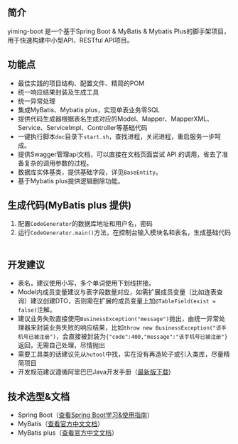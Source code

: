 ## 简介
yiming-boot 是一个基于Spring Boot & MyBatis & Mybatis Plus的脚手架项目，用于快速构建中小型API、RESTful API项目。

## 功能点
- 最佳实践的项目结构、配置文件、精简的POM
- 统一响应结果封装及生成工具
- 统一异常处理
- 集成MyBatis、Mybatis plus，实现单表业务零SQL
- 提供代码生成器根据表名生成对应的Model、Mapper、MapperXML、Service、ServiceImpl、Controller等基础代码
- 一键执行脚本```doc```目录下```start.sh```，查找进程，关闭进程，重启服务一步呵成。
- 提供Swagger管理api文档，可以直接在文档页面尝试 API 的调用，省去了准备复杂的调用参数的过程。
- 数据库实体基类，提供基础字段，详见```BaseEntity```。
- 基于Mybatis plus提供逻辑删除功能。
 
## 生成代码(MyBatis plus 提供)
1. 配置```CodeGenerator```的数据库地址和用户名，密码
2. 运行```CodeGenerator.main()```方法，在控制台输入模块名和表名，生成基础代码
 
## 开发建议
- 表名，建议使用小写，多个单词使用下划线拼接。
- Model内成员变量建议与表字段数量对应，如需扩展成员变量（比如连表查询）建议创建DTO，否则需在扩展的成员变量上加```@TableField(exist = false)```注解。
- 建议业务失败直接使用```BusinessException("message")```抛出，由统一异常处理器来封装业务失败的响应结果，比如```throw new BusinessException("该手机号已被注册")```，会直接被封装为```{"code":400,"message":"该手机号已被注册"}```返回，无需自己处理，尽情抛出
- 需要工具类的话建议先从```hutool```中找，实在没有再造轮子或引入类库，尽量精简项目
- 开发规范建议遵循阿里巴巴Java开发手册（[最新版下载](https://github.com/alibaba/p3c))
 
## 技术选型&文档
- Spring Boot（[查看Spring Boot学习&使用指南](http://www.jianshu.com/p/1a9fd8936bd8)）
- MyBatis（[查看官方中文文档](http://www.mybatis.org/mybatis-3/zh/index.html)）
- MyBatis plus（[查看官方中文文档](https://mybatis.plus/)）